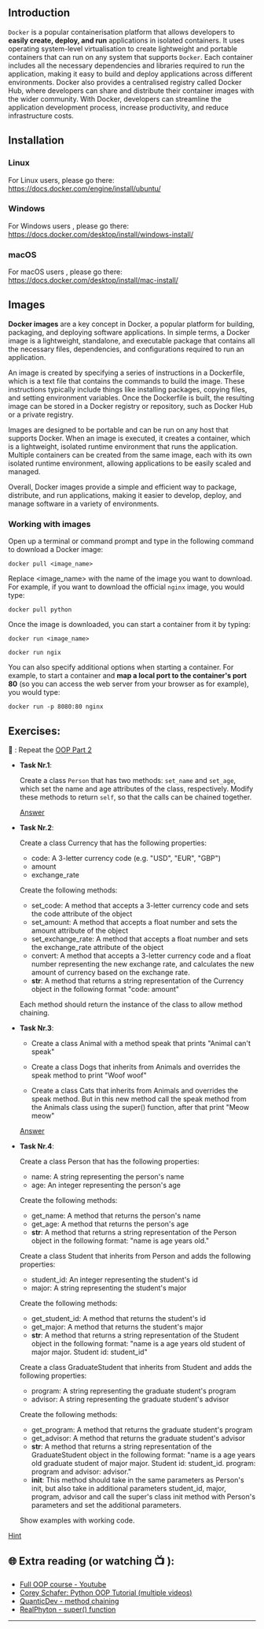 ## Introduction

`Docker` is a popular containerisation platform that allows developers to **easily create, deploy, and run** applications in isolated containers. It uses operating system-level virtualisation to create lightweight and portable containers that can run on any system that supports `Docker`. Each container includes all the necessary dependencies and libraries required to run the application, making it easy to build and deploy applications across different environments. Docker also provides a centralised registry called Docker Hub, where developers can share and distribute their container images with the wider community. With Docker, developers can streamline the application development process, increase productivity, and reduce infrastructure costs.

## Installation 

### Linux 

For Linux users, please go there: https://docs.docker.com/engine/install/ubuntu/

### Windows

For Windows users , please go there: https://docs.docker.com/desktop/install/windows-install/

### macOS

For macOS users , please go there: https://docs.docker.com/desktop/install/mac-install/

## Images

**Docker images** are a key concept in Docker, a popular platform for building, packaging, and deploying software applications. In simple terms, a Docker image is a lightweight, standalone, and executable package that contains all the necessary files, dependencies, and configurations required to run an application.

An image is created by specifying a series of instructions in a Dockerfile, which is a text file that contains the commands to build the image. These instructions typically include things like installing packages, copying files, and setting environment variables. Once the Dockerfile is built, the resulting image can be stored in a Docker registry or repository, such as Docker Hub or a private registry.

Images are designed to be portable and can be run on any host that supports Docker. When an image is executed, it creates a container, which is a lightweight, isolated runtime environment that runs the application. Multiple containers can be created from the same image, each with its own isolated runtime environment, allowing applications to be easily scaled and managed.

Overall, Docker images provide a simple and efficient way to package, distribute, and run applications, making it easier to develop, deploy, and manage software in a variety of environments.

### Working with images

Open up a terminal or command prompt and type in the following command to download a Docker image:

```
docker pull <image_name>

```

Replace <image_name> with the name of the image you want to download. For example, if you want to download the official `nginx` image, you would type:

```
docker pull python

```

Once the image is downloaded, you can start a container from it by typing:

```
docker run <image_name>

```

```
docker run ngix

```
You can also specify additional options when starting a container. For example, to start a container and **map a local port to the container's port 80** (so you can access the web server from your browser as for example), you would type:

```
docker run -p 8080:80 nginx

```



## Exercises: 
🧠 : Repeat the [OOP Part 2](https://github.com/CodeAcademy-Online/python-new-material/wiki/Lesson-19:-OOP-(-Part-2))

* **Task Nr.1**:
  
  Create a class `Person` that has two methods: `set_name` and `set_age`, which set the name and age attributes of the class, respectively.
  Modify these methods to return `self`, so that the calls can be chained together.
  

  [Answer](https://github.com/CodeAcademy-Online/python-new-material-level2/wiki/Z:-Exercise-answers.#task-nr-1) 

* **Task Nr.2**:

  Create a class Currency that has the following properties:

    - code: A 3-letter currency code (e.g. "USD", "EUR", "GBP")
    - amount
    - exchange_rate

  Create the following methods:

    - set_code: A method that accepts a 3-letter currency code and sets the code attribute of the object
    - set_amount: A method that accepts a float number and sets the amount attribute of the object
    - set_exchange_rate: A method that accepts a float number and sets the exchange_rate attribute of the object
    - convert: A method that accepts a 3-letter currency code and a float number representing the new exchange rate, and calculates the new amount of 
      currency based on the exchange rate.
    - __str__: A method that returns a string representation of the Currency object in the following format "code: amount"

     Each method should return the instance of the class to allow method chaining.

* **Task Nr.3**:

  - Create a class Animal with a method speak that prints "Animal can't speak"

  - Create a class Dogs that inherits from Animals and overrides the speak method to print "Woof woof"

  - Create a class Cats that inherits from Animals and overrides the speak method. But in this new method call the speak method from the Animals class 
    using the super() function, after that print "Meow meow"

  [Answer](https://github.com/CodeAcademy-Online/python-new-material-level2/wiki/Z:-Exercise-answers.#task-nr-3) 

* **Task Nr.4**: 

  Create a class Person that has the following properties:

   - name: A string representing the person's name
   - age: An integer representing the person's age

  Create the following methods:

   - get_name: A method that returns the person's name
   - get_age: A method that returns the person's age
   - __str__: A method that returns a string representation of the Person object in the following format: "name is age years old."

  Create a class Student that inherits from Person and adds the following properties:

   - student_id: An integer representing the student's id
   - major: A string representing the student's major

  Create the following methods:

   - get_student_id: A method that returns the student's id
   - get_major: A method that returns the student's major
   - __str__: A method that returns a string representation of the Student object in the following format: "name is a age years old student of major 
     major. Student id: student_id"

  Create a class GraduateStudent that inherits from Student and adds the following properties:

   - program: A string representing the graduate student's program
   - advisor: A string representing the graduate student's advisor

  Create the following methods:

   - get_program: A method that returns the graduate student's program
   - get_advisor: A method that returns the graduate student's advisor
   - __str__: A method that returns a string representation of the GraduateStudent object in the following format: "name is a age years old graduate 
     student of major major. Student id: student_id. program: program and advisor: advisor."
   - __init__: This method should take in the same parameters as Person's init, but also take in additional parameters student_id, major, program, 
     advisor and call the super's class init method with Person's parameters and set the additional parameters.

   Show examples with working code. 
   
 [Hint](https://github.com/CodeAcademy-Online/python-new-material-level2/wiki/Z:-Exercise-answers.#task-nr-4) 

## 🌐  Extra reading (or watching 📺 ):

* [Full OOP course - Youtube](https://www.youtube.com/watch?v=Ej_02ICOIgs)
* [Corey Schafer: Python OOP Tutorial (multiple videos)](https://www.youtube.com/watch?v=ZDa-Z5JzLYM)
* [QuanticDev - method chaining](https://quanticdev.com/articles/method-chaining/)
* [RealPhyton - super() function](https://quanticdev.com/articles/method-chaining/)
***